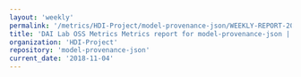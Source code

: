 ```yaml
---
layout: 'weekly'
permalink: '/metrics/HDI-Project/model-provenance-json/WEEKLY-REPORT-2018-11-04'
title: 'DAI Lab OSS Metrics Metrics report for model-provenance-json | WEEKLY-REPORT-2018-11-04'
organization: 'HDI-Project'
repository: 'model-provenance-json'
current_date: '2018-11-04'
---
```

